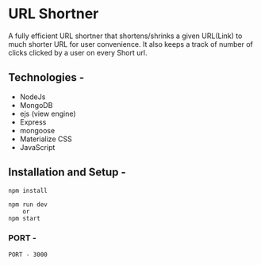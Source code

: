 # URL Shortner

A fully efficient URL shortner that shortens/shrinks a given URL(Link) to much shorter URL for user convenience.
It also keeps a track of number of clicks clicked by a user on every Short url.

## Technologies -

- NodeJs
- MongoDB
- ejs (view engine)
- Express
- mongoose
- Materialize CSS
- JavaScript

## Installation and Setup -

```
npm install

npm run dev
    or
npm start
```

### PORT -

`PORT - 3000`
